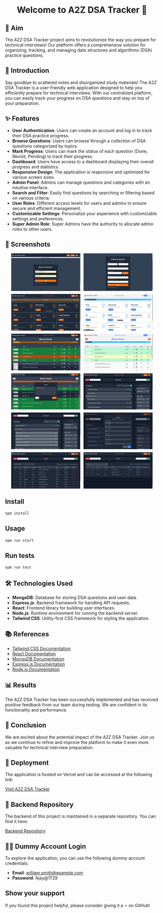 <h1 align="center">Welcome to A2Z DSA Tracker 👋</h1>

## 🚀 Aim
The A2Z DSA Tracker project aims to revolutionize the way you prepare for technical interviews! Our platform offers a comprehensive solution for organizing, tracking, and managing data structures and algorithms (DSA) practice questions.

## 📝 Introduction
Say goodbye to scattered notes and disorganized study materials! The A2Z DSA Tracker is a user-friendly web application designed to help you efficiently prepare for technical interviews. With our centralized platform, you can easily track your progress on DSA questions and stay on top of your preparation.

## ✨ Features
- **User Authentication**: Users can create an account and log in to track their DSA practice progress.
- **Browse Questions**: Users can browse through a collection of DSA questions categorized by topics.
- **Mark Progress**: Users can mark the status of each question (Done, Revisit, Pending) to track their progress.
- **Dashboard**: Users have access to a dashboard displaying their overall progress and statistics.
- **Responsive Design**: The application is responsive and optimized for various screen sizes.
- **Admin Panel**: Admins can manage questions and categories with an intuitive interface.
- **Search and Filter**: Easily find questions by searching or filtering based on various criteria.
- **User Roles**: Different access levels for users and admins to ensure secure and efficient management.
- **Customizable Settings**: Personalize your experience with customizable settings and preferences.
- **Super Admin Role**: Super Admins have the authority to allocate admin roles to other users.

## 📸 Screenshots
<!-- Add your screenshots here -->
<div style="display: flex; flex-wrap: wrap; gap: 10px; justify-content: center;">
  <img src="public/Login.png" alt="Login Screen" style="width: 45%; height: auto;">
  <img src="public/SignUp.png" alt="Sign Up Screen" style="width: 45%; height: auto;">
  <img src="public/HomeDark.png" alt="HomePage(Dark)" style="width: 45%; height: auto;">
  <img src="public/HomeLight.png" alt="HomePage(Light)" style="width: 45%; height: auto;">
  <img src="public/DashBoardDark.png" alt="DashBoard(Dark)" style="width: 45%; height: auto;">
  <img src="public/DashBoardLight.png" alt="DashBoard(Light)" style="width: 45%; height: auto;">
  <img src="public/AddNotes.png" alt="Add Notes" style="width: 45%; height: auto;">
  <img src="public/AdminHome.png" alt="Admin Panel" style="width: 45%; height: auto;">
  <img src="public/CategorySearch.png" alt="Search and Filter" style="width: 45%; height: auto;">
  <img src="public/AddCatQues.png" alt="Add Questions or Categories" style="width: 45%; height: auto;">
  <img src="public/UsersTable.png" alt="Users Table" style="width: 45%; height: auto;">
  <img src="public/UsersSearch.png" alt="Users Search and Filter" style="width: 45%; height: auto;">
</div>


## Install

```sh
npm install
```

## Usage

```sh
npm run start
```

## Run tests

```sh
npm run test
```

## 🛠️ Technologies Used
- **MongoDB**: Database for storing DSA questions and user data.
- **Express.js**: Backend framework for handling API requests.
- **React**: Frontend library for building user interfaces.
- **Node.js**: Runtime environment for running the backend server.
- **Tailwind CSS**: Utility-first CSS framework for styling the application.

## 📚 References
- [Tailwind CSS Documentation](https://tailwindcss.com/docs)
- [React Documentation](https://reactjs.org/docs)
- [MongoDB Documentation](https://docs.mongodb.com)
- [Express.js Documentation](https://expressjs.com/en/4x/api.html)
- [Node.js Documentation](https://nodejs.org/en/docs)

## 📊 Results
The A2Z DSA Tracker has been successfully implemented and has received positive feedback from our team during testing. We are confident in its functionality and performance.

## 🎉 Conclusion
We are excited about the potential impact of the A2Z DSA Tracker. Join us as we continue to refine and improve the platform to make it even more valuable for technical interview preparation.

## 🚀 Deployment
The application is hosted on Vercel and can be accessed at the following link:

[Visit A2Z DSA Tracker](https://dsa-tracker-react.vercel.app/login)

## 🔗 Backend Repository

The backend of this project is maintained in a separate repository. You can find it here:

[Backend Repository](https://github.com/Ajay-33/DSA_Tracker_Backend)

## 🧑‍💻 Dummy Account Login
To explore the application, you can use the following dummy account credentials:

- **Email**: william.smith@example.com
- **Password**: Ajay@1729

## Show your support
If you found this project helpful, please consider giving it a ⭐️ on GitHub!
